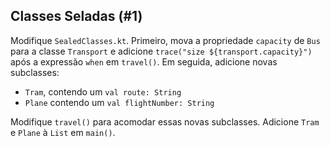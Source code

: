 ## Classes Seladas (#1)

Modifique `SealedClasses.kt`. Primeiro, mova a propriedade `capacity` de `Bus` para a classe `Transport` e adicione `trace("size ${transport.capacity}")` após a expressão `when` em `travel()`. Em seguida, adicione novas subclasses:

- `Tram`, contendo um `val route: String`
- `Plane` contendo um `val flightNumber: String`

Modifique `travel()` para acomodar essas novas subclasses. Adicione `Tram` e `Plane` à `List` em `main()`.
